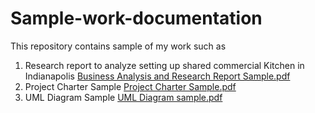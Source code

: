 # Sample-work-documentation

This repository contains sample of my work such as 
1. Research report to analyze setting up shared commercial Kitchen in Indianapolis [Business Analysis and Research Report Sample.pdf](Business%20Analysis%20and%20Research%20Report%20Sample.pdf)
2. Project Charter Sample [Project Charter Sample.pdf](Project%20Charter%20Sample.pdf)
3. UML Diagram Sample [UML Diagram sample.pdf](UML%20Diagram%20sample.pdf)
